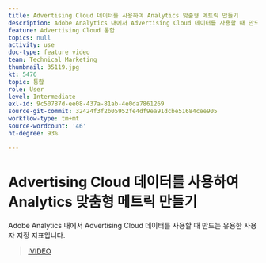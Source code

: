 ```yaml
---
title: Advertising Cloud 데이터를 사용하여 Analytics 맞춤형 메트릭 만들기
description: Adobe Analytics 내에서 Advertising Cloud 데이터를 사용할 때 만드는 유용한 사용자 지정 지표입니다.
feature: Advertising Cloud 통합
topics: null
activity: use
doc-type: feature video
team: Technical Marketing
thumbnail: 35119.jpg
kt: 5476
topic: 통합
role: User
level: Intermediate
exl-id: 9c50787d-ee08-437a-81ab-4e0da7861269
source-git-commit: 32424f3f2b05952fe4df9ea91dcbe51684cee905
workflow-type: tm+mt
source-wordcount: '46'
ht-degree: 93%

---
```


# Advertising Cloud 데이터를 사용하여 Analytics 맞춤형 메트릭 만들기

Adobe Analytics 내에서 Advertising Cloud 데이터를 사용할 때 만드는 유용한 사용자 지정 지표입니다.

>[!VIDEO](https://video.tv.adobe.com/v/35119/?quality=12&learn=on)
